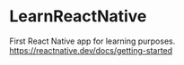 # LearnReactNative
First React Native app for learning purposes.
https://reactnative.dev/docs/getting-started
